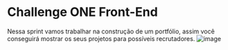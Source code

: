 # Challenge ONE Front-End

Nessa sprint vamos trabalhar na construção de um portfólio, assim você conseguirá mostrar os seus projetos para possíveis recrutadores.
![image](https://user-images.githubusercontent.com/103078898/177803271-f4e6422f-ea08-4e07-8985-44763349a8b4.png)
